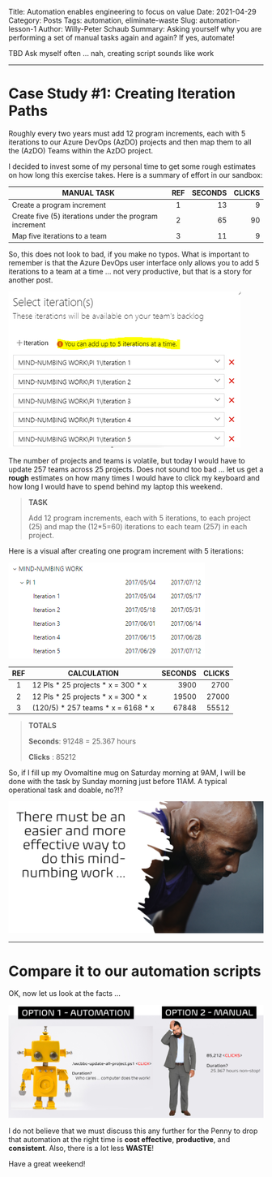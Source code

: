 Title: Automation enables engineering to focus on value
Date: 2021-04-29
Category: Posts
Tags: automation, eliminate-waste
Slug: automation-lesson-1
Author: Willy-Peter Schaub
Summary: Asking yourself why you are performing a set of manual tasks again and again? If yes, automate!

TBD
Ask myself often ... nah, creating script sounds like work

---

# Case Study #1: Creating Iteration Paths

Roughly every two years must add 12 program increments, each with 5 iterations to our Azure DevOps (AzDO) projects and then map them to all the (AzDO) Teams within the AzDO project.

I decided to invest some of my personal time to get some rough estimates on how long this exercise takes. Here is a summary of effort in our sandbox:


| MANUAL TASK                                            | REF | SECONDS | CLICKS |
|--------------------------------------------------------|:---:|--------:|-------:|
| Create a program increment                             | 1   | 13      | 9      |
| Create five (5) iterations under the program increment | 2   | 65      | 90     |
| Map five iterations to a team                          | 3   | 11      | 9      |


So, this does not look to bad, if you make no typos. What is important to remember is that the Azure DevOps user interface only allows you to add 5 iterations to a team at a time ... not very productive, but that is a story for another post.

![Iteration Mapping](../images/automation-lesson-1-1.png) 

The number of projects and teams is volatile, but today I would have to update 257 teams across 25 projects. Does not sound too bad ... let us get a **rough** estimates on how many times I would have to click my keyboard and how long I would have to spend behind my laptop this weekend.


> **TASK**
>
> Add 12 program increments, each with 5 iterations, to each project (25) and map the (12*5=60) iterations to each team (257) in each project.


Here is a visual after creating one program increment with 5 iterations:

![Task](../images/automation-lesson-1-2.png) 


| REF | CALCULATION                         | SECONDS | CLICKS |
|:---:|-------------------------------------|--------:|-------:|
| 1   | 12 PIs * 25 projects * x = 300 * x  | 3900    | 2700   |
| 2   | 12 PIs * 25 projects * x = 300 * x  | 19500   | 27000  |
| 3   | (120/5) * 257 teams  * x = 6168 * x | 67848   | 55512  |


> **TOTALS**
>
> **Seconds**: 91248 = 25.367 hours
>
> **Clicks** : 85212


So, if I fill up my Ovomaltine mug on Saturday morning at 9AM, I will be done with the task by Sunday morning just before 11AM. A typical operational task and doable, no?!? 


![Iteration Mapping](../images/automation-lesson-1-3.png) 


---

# Compare it to our automation scripts

OK, now let us look at the facts ...

![Robot versus Humanoid](../images/automation-lesson-1-4.png) 


I do not believe that we must discuss this any further for the Penny to drop that automation at the right time is **cost effective**, **productive**, and **consistent**. Also, there is a lot less **WASTE**!

Have a great weekend!

